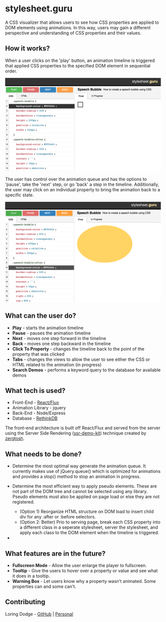 stylesheet.guru
==================================

A CSS visualizer that allows users to see how CSS properties are applied to DOM elements using animations. In this way, users may gain a different perspective and understanding of CSS properties and their values. 

How it works?
-------------

When a user clicks on the 'play' button, an animation timeline is triggered that applied CSS properties to the specified DOM element in sequential order.

![On Demo Load](/screenshots/screenshot1.png?raw=true)

The user has control over the animation queue and has the options to 'pause', take the 'next' step, or go 'back' a step in the timeline. Additionally, the user may click on an individual property to bring the animation back to a specific state.

![In Progress](/screenshots/screenshot2.png?raw=true)

What can the user do?
-------------

- **Play** - starts the animation timeline
- **Pause** - pauses the animation timeline
- **Next** - moves one step forward in the timeline
- **Back** - moves one step backward in the timeline
- **Click To Property** - changes the timeline back to the point of the property that was clicked
- **Tabs** - changes the views to allow the user to see either the CSS or HTML related to the animation (in progress)
- **Search Demos** - performs a keyword query to the database for available demos

What tech is used?
-------------
- Front-End - [React/Flux](https://facebook.github.io/react/)
- Animation Library - jquery
- Back-End - Node/Express
- Database - [RethinkDB](http://rethinkdb.com)

The front-end architecture is built off React/Flux and served from the server using the Server Side Rendering ([ssr-demo-kit](https://github.com/zertosh/ssr-demo-kit)) technique created by [zergtosh](https://github.com/zertosh).

What needs to be done?
-------------
- Determine the most optimal way generate the animation queue. It currently makes use of jQuery.queue() which is optimized for animations and provides a stop() method to stop an animation in progress.

- Determine the most efficient way to apply pseudo elements. These are not part of the DOM tree and cannot be selected using any library. Pseudo elements must also be applied on page load or else they are not registered.
  - (Option 1) Reorganize HTML structure on DOM load to insert child div for any :after or :before selectors.
  - (Option 2: Better) Prio to serving page, break each CSS property into a different class in a seperate stylesheet, server the stylesheet, and apply each class to the DOM element when the timeline is triggered.

- 

What features are in the future?
-------------

- **Fullscreen Mode** - Allow the user enlarge the player to fullscreen.
- **Tooltip** - Give the users to hover over a property or value and see what it does in a tooltip.
- **Warning Box** - Let users know why a property wasn't animated. Some properties can and some can't. 

Contributing
-------------
Loring Dodge - [GitHub](http://github.com/loringdodge/) | [Personal](http://www.loringdodge.com)
